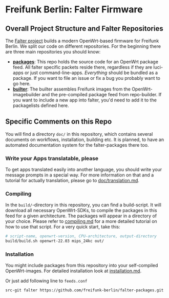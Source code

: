 # Freifunk Berlin: Falter Firmware

## Overall Project Structure and Falter Repositories

The [Falter project](https://github.com/freifunk-berlin/falter-packages) builds a modern OpenWrt-based firmware for Freifunk Berlin. We split our code on different repositories. For the beginning there are three main repositories you should know:

+ **[packages](https://github.com/freifunk-berlin/falter-packages/)**: This repo holds the source code for an OpenWrt package feed. All falter specific packets reside there, regardless if they are luci-apps or just command-line-apps. *Everything* should be bundled as a package. If you want to file an issue or fix a bug you probably want to go here.
+ **[builter](https://github.com/freifunk-berlin/falter-builter)**: The builter assembles Freifunk images from the OpenWrt-imagebuilder and the pre-compiled package feed from repo-builder. If you want to include a new app into falter, you'd need to add it to the packagelists defined here.

## Specific Comments on this Repo

You will find a directory `doc/` in this repository, which contains several documents on workflows, installation, building etc. It is planned, to have an automated documentation system for the falter-packages there too.

### Write your Apps translatable, please

To get apps translated easily into another language, you should write your message prompts in a special way. For more information on that and a tutorial for actually translation, please go to [doc/translation.md](TRANSLATION.md).

### Compiling

In the `build/`-directory in this repository, you can find a build-script. It will download all necessary OpenWrt-SDKs, to compile the packages in this feed for a given architecture. The packages will appear in a directory of your choice. Please refer to [compiling.md](doc/compiling.md) for a more detailed tutorial on how to use that script. For a very quick start, take this:

```sh
# script-name, openwrt-version, CPU-architecture, output-directory
build/build.sh openwrt-22.03 mips_24kc out/
```

### Installation

You might include packages from this repository into your self-compiled OpenWrt-images. For detailed installation look at [installation.md](doc/installation.md).

Or just add following line to `feeds.conf`

```sh
src-git falter https://github.com/freifunk-berlin/falter-packages.git
```
